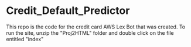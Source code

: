 # Credit_Default_Predictor
This repo is the code for the credit card AWS Lex Bot that was created.
To run the site, unzip the "Proj2HTML" folder and double click on the file entitled "index"
